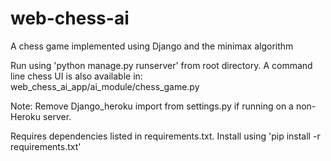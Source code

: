 # web-chess-ai
A chess game implemented using Django and the minimax algorithm

Run using 'python manage.py runserver' from root directory. A command line chess UI is also available in:
web_chess_ai_app/ai_module/chess_game.py

Note: Remove Django_heroku import from settings.py if running on a non-Heroku server.

Requires dependencies listed in requirements.txt. Install using 'pip install -r requirements.txt'



